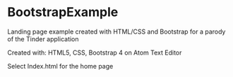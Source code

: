 # BootstrapExample

Landing page example created with HTML/CSS and Bootstrap for a parody of the Tinder application

Created with: HTML5, CSS, Bootstrap 4 on Atom Text Editor

Select Index.html for the home page
